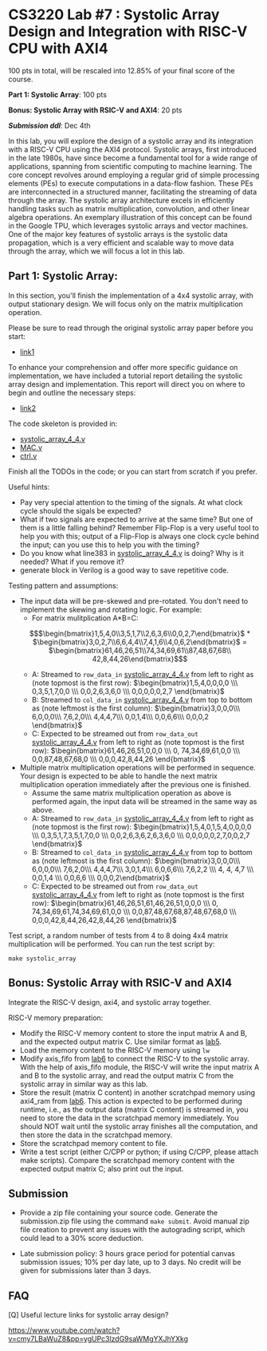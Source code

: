 # CS3220 Lab #7 : Systolic Array Design and Integration with RISC-V CPU with AXI4

100 pts in total, will be rescaled into 12.85% of your final score of the course.  

**Part 1: Systolic Array**: 100 pts

**Bonus: Systolic Array with RSIC-V and AXI4**: 20 pts

***Submission ddl***: Dec 4th

In this lab, you will explore the design of a systolic array and its integration with a RISC-V CPU using the AXI4 protocol. Systolic arrays, first introduced in the late 1980s, have since become a fundamental tool for a wide range of applications, spanning from scientific computing to machine learning. The core concept revolves around employing a regular grid of simple processing elements (PEs) to execute computations in a data-flow fashion. These PEs are interconnected in a structured manner, facilitating the streaming of data through the array. The systolic array architecture excels in efficiently handling tasks such as matrix multiplication, convolution, and other linear algebra operations. An exemplary illustration of this concept can be found in the Google TPU, which leverages systolic arrays and vector machines. One of the major key features of systolic arrays is the systolic data propagation, which is a very efficient and scalable way to move data through the array, which we will focus a lot in this lab.

## Part 1: Systolic Array:

In this section, you'll finish the implementation of a 4x4 systolic array, with output stationary design. We will focus only on the matrix multiplication operation. 

Please be sure to read through the original systolic array paper before you start: 

- [link1](https://www.princeton.edu/~kung/papers_pdf/New%20Folder/VLSI%20Array%20Processors.pdf) 

To enhance your comprehension and offer more specific guidance on implementation, we have included a tutorial report detailing the systolic array design and implementation. This report will direct you on where to begin and outline the necessary steps:
- [link2](CS3220_systolic_array_luke_zhang.pdf)

The code skeleton is provided in: 
- [systolic_array_4_4.v](systolic_array_4_4.v)
- [MAC.v](MAC.v)
- [ctrl.v](ctrl.v)

Finish all the TODOs in the code; or you can start from scratch if you prefer.

Useful hints:
- Pay very special attention to the timing of the signals. At what clock cycle should the sigals be expected?
- What if two signals are expected to arrive at the same time? But one of them is a little falling behind? Remember Flip-Flop is a very useful tool to help you with this; output of a Flip-Flop is always one clock cycle behind the input; can you use this to help you with the timing?
- Do you know what line383 in [systolic_array_4_4.v](systolic_array_4_4.v) is doing? Why is it needed? What if you remove it?
- generate block in Verilog is a good way to save repetitive code.



Testing pattern and assumptions:
- The input data will be pre-skewed and pre-rotated. You don't need to implement the skewing and rotating logic. For example:
    - For matrix mulitplication A*B=C: 
    ```math
    $\begin{bmatrix}1,5,4,0\\3,5,1,7\\2,6,3,6\\0,0,2,7\end{bmatrix}$ * $\begin{bmatrix}3,0,2,7\\6,6,4,4\\7,4,1,6\\4,0,6,2\end{bmatrix}$ = $\begin{bmatrix}61,46,26,51\\74,34,69,61\\87,48,67,68\\ 42,8,44,26\end{bmatrix}$
    ```
    - A: Streamed to ```row_data_in``` [systolic_array_4_4.v](systolic_array_4_4.v) from left to right as (note topmost is the first row): $\begin{bmatrix}1,5,4,0,0,0,0 \\\ 0,3,5,1,7,0,0 \\\ 0,0,2,6,3,6,0 \\\ 0,0,0,0,0,2,7 \end{bmatrix}$
    - B: Streamed to ```col_data_in``` [systolic_array_4_4.v](systolic_array_4_4.v) from top to bottom as (note leftmost is the first column): $\begin{bmatrix}3,0,0,0\\\ 6,0,0,0\\\ 7,6,2,0\\\ 4,4,4,7\\\ 0,0,1,4\\\ 0,0,6,6\\\ 0,0,0,2 \end{bmatrix}$
    - C: Expected to be streamed out from ```row_data_out``` [systolic_array_4_4.v](systolic_array_4_4.v) from left to right as (note topmost is the first row): $\begin{bmatrix}61,46,26,51,0,0,0 \\\ 0, 74,34,69,61,0,0 \\\ 0,0,87,48,67,68,0 \\\ 0,0,0,42,8,44,26 \end{bmatrix}$
- Multiple matrix multiplication operations will be performed in sequence. Your design is expected to be able to handle the next matrix multiplication operation immediately after the previous one is finished.
    - Assume the same matrix multiplication operation as above is performed again, the input data will be streamed in the same way as above.
    - A: Streamed to ```row_data_in``` [systolic_array_4_4.v](systolic_array_4_4.v) from left to right as (note topmost is the first row): $\begin{bmatrix}1,5,4,0,1,5,4,0,0,0,0 \\\ 0,3,5,1,7,3,5,1,7,0,0 \\\ 0,0,2,6,3,6,2,6,3,6,0 \\\ 0,0,0,0,0,2,7,0,0,2,7 \end{bmatrix}$
    - B: Streamed to ```col_data_in``` [systolic_array_4_4.v](systolic_array_4_4.v) from top to bottom as (note leftmost is the first column): $\begin{bmatrix}3,0,0,0\\\ 6,0,0,0\\\ 7,6,2,0\\\ 4,4,4,7\\\ 3,0,1,4\\\ 6,0,6,6\\\ 7,6,2,2 \\\ 4, 4, 4,7 \\\ 0,0,1,4 \\\ 0,0,6,6 \\\ 0,0,0,2\end{bmatrix}$
    - C: Expected to be streamed out from ```row_data_out``` [systolic_array_4_4.v](systolic_array_4_4.v) from left to right as (note topmost is the first row): $\begin{bmatrix}61,46,26,51,61,46,26,51,0,0,0 \\\ 0, 74,34,69,61,74,34,69,61,0,0 \\\ 0,0,87,48,67,68,87,48,67,68,0 \\\ 0,0,0,42,8,44,26,42,8,44,26 \end{bmatrix}$

Test script, a random number of tests from 4 to 8 doing 4x4 matrix multiplication will be performed. You can run the test script by:

```make systolic_array```




## Bonus: Systolic Array with RSIC-V and AXI4

Integrate the RISC-V design, axi4, and systolic array together.

RISC-V memory preparation:
- Modify the RISC-V memory content to store the input matrix A and B, and the expected output matrix C. Use similar format as [lab5](https://github.com/gt-cs3220-23fall/cs3220-labs/blob/master/lab5/test/part7/alutest2.S).
- Load the memory content to the RISC-V memory using ```lw```
- Modify axis_fifo from [lab6](https://github.com/gt-cs3220-23fall/cs3220-labs/blob/master/lab6/axis_data_fifo.v) to connect the RISC-V to the systolic array. With the help of axis_fifo module, the RISC-V will write the input matrix A and B to the systolic array, and read the output matrix C from the systolic array in similar way as this lab.
- Store the result (matrix C content) in another scratchpad memory using axi4_ram from [lab6](https://github.com/gt-cs3220-23fall/cs3220-labs/blob/master/lab6/axi4_ram.v). This action is expected to be performed during runtime, i.e., as the output data (matrix C content) is streamed in, you need to store the data in the scratchpad memory immediately. You should NOT wait until the systolic array finishes all the computation, and then store the data in the scratchpad memory.
- Store the scratchpad memory content to file.
- Write a test script (either C/CPP or python; if using C/CPP, please attach make scripts). Compare the scratchpad memory content with the expected output matrix C; also print out the input. 

## Submission

+ Provide a zip file containing your source code. Generate the submission.zip file using the command `make submit`. Avoid manual zip file creation to prevent any issues with the autograding script, which could lead to a 30% score deduction.
* Late submission policy: 3 hours grace period for potential canvas submission issues; 10% per day late, up to 3 days. No credit will be given for submissions later than 3 days.




## FAQ 
[Q] Useful lecture links for systolic array design?

https://www.youtube.com/watch?v=cmy7LBaWuZ8&pp=ygUPc3lzdG9saWMgYXJhYXkg 

